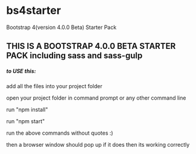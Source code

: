 # bs4starter
Bootstrap 4(version 4.0.0 Beta)  Starter Pack

<h2>THIS IS A BOOTSTRAP 4.0.0 BETA STARTER PACK including sass and sass-gulp</h2>
<h5>to USE this:</h5>
<p>add all the files into your project folder</p>
<p>open your project folder in command prompt or any other command line</p>
<p>run "npm install"</p>
<p>run "npm start"</p>
<p>run the above commands without quotes :)</p>
<p>then a browser window should pop up if it does then its working correctly</p>

